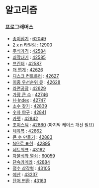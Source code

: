 # 알고리즘

### 프로그래머스
- [종이접기](https://programmers.co.kr/learn/courses/30/lessons/62049?language=python3) : [62049](62049.py)
- [2 x n 타일링](https://programmers.co.kr/learn/courses/30/lessons/12900?language=python3) : [12900](12900.py) 
- [주식가격](https://programmers.co.kr/learn/courses/30/lessons/42584?language=python3) : [42584](42584.py)
- [쇠막대기](https://programmers.co.kr/learn/courses/30/lessons/42585?language=python3) : [42585](42585.py)
- [프린터](https://programmers.co.kr/learn/courses/30/lessons/42587?language=python3) : [42587](42587.py)
- [더 맵게](https://programmers.co.kr/learn/courses/30/lessons/42626?language=python3) : [42626](42626.py)
- [디스크 컨트롤러](https://programmers.co.kr/learn/courses/30/lessons/42627?language=python3) : [42627](42627.py)
- [이중 우선순위 큐](https://programmers.co.kr/learn/courses/30/lessons/42628?language=python3) : [42628](42628.py)
- [라면공장](https://programmers.co.kr/learn/courses/30/lessons/42629?language=python3) : [42629](42629.py)
- [가장 큰 수](https://programmers.co.kr/learn/courses/30/lessons/42746?language=python3) : [42746](42746.py)
- [H-Index](https://programmers.co.kr/learn/courses/30/lessons/42747?language=python3) : [42747](42747.py)
- [소수 찾기](https://programmers.co.kr/learn/courses/30/lessons/42839?language=python3) : [42839](42839.py)
- [숫자 야구](https://programmers.co.kr/learn/courses/30/lessons/42841?language=python3) : [42841](42841.py)
- [카펫](https://programmers.co.kr/learn/courses/30/lessons/42842?language=python3) : [42842](42842.py)
- [조이스틱](https://programmers.co.kr/learn/courses/30/lessons/42860?language=python3) : [42860](42860.py) (마지막 케이스 개선 필요)
- [체육복](https://programmers.co.kr/learn/courses/30/lessons/42862?language=python3) : [42862](42862.py)
- [큰 수 만들기](https://programmers.co.kr/learn/courses/30/lessons/42883?language=python3) : [42883](42883.py)
- [N으로 표현](https://programmers.co.kr/learn/courses/30/lessons/42895?language=python3) : [42895](42895.py)
- [네트워크](https://programmers.co.kr/learn/courses/30/lessons/43162?language=python3) : [43162](43162.py)
- [자물쇠와 열쇠](https://programmers.co.kr/learn/courses/30/lessons/60059?language=python3) : [60059](60059.py)
- [단속카메라](https://programmers.co.kr/learn/courses/30/lessons/42884?language=python3#) : [42884](42884.py)
- [정수 삼각형](https://programmers.co.kr/learn/courses/30/lessons/43105?language=python3) : [43105](43105.py)
- [예산](https://programmers.co.kr/learn/courses/30/lessons/43237?language=python3#) : [43237](43237.py)
- [단어 변환](https://programmers.co.kr/learn/courses/30/lessons/43163?language=python3) : [43163](43163.py)

